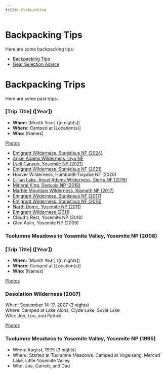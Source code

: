 ```yaml
---
title: Backpacking
---
```


# Backpacking Tips

Here are some backpacking tips:

- [Backpacking Tips](tips.md)
- [Gear Selection Advice](gear-advice.md)

# Backpacking Trips

Here are some past trips:

### [Trip Title] ([Year])

- **When:** [Month Year] ([n nights])
- **Where:** Camped at [Location(s)]
- **Who:** [Names]

[Photos](https://www.icloud.com/sharedalbum/#yourlinkhere)

- [Emigrant Wilderness, Stanislaus NF (2024)](https://www.icloud.com/sharedalbum/#B2dG0ehgLGJ9vq4)
- [Ansel Adams Wilderness, Inyo NF](https://www.icloud.com/sharedalbum/#B2dGIcgc2GO1Nh6)
- [Lyell Canyon, Yosemite NP (2021)](https://www.icloud.com/sharedalbum/#B2dGJDfWGG0Vhj7)
- [Emigrant Wilderness, Stanislaus NF (2021)](https://www.icloud.com/sharedalbum/#B2d5aDWbrMlwaZ)
- Hoover Wilderness, Humboldt-Toiyabe NF (2020)
- [Lillian Lake, Ansel Adams Wilderness, Sierra NF (2019)](https://www.icloud.com/sharedalbum/#B2dJRveFpJOYfBF)
- [Mineral King, Sequoia NP (2018)](https://www.icloud.com/sharedalbum/#B2dGdPblXG2Ex5T)
- [Marble Mountain Wilderness, Klamath NF (2017)](https://www.icloud.com/sharedalbum/#B2d5CmvASx4qMT)
- [Emigrant Wilderness, Stanislaus NF (2017)](https://www.icloud.com/sharedalbum/#B2d5NI45M298sk)
- [Emigrant Wilderness, Stanislaus NF (2016)](https://www.icloud.com/sharedalbum/#B2d52plgjNzKRG)
- [North Dome, Yosemite NP (2011)](https://www.icloud.com/sharedalbum/#B2d5M7GFPacFVN)
- [Emigrant Wilderness (2011)](https://www.icloud.com/sharedalbum/#B2dGQOeMmGAEYP2)
- Cloud's Rest, Yosemite NP (2010)
- Glen Aulin, Yosemite NP (2009)
  

### Tuolumne Meadows to Yosemite Valley, Yosemite NP (2008)


### [Trip Title] ([Year])

- **When:** [Month Year] ([n nights])
- **Where:** Camped at [Location(s)]
- **Who:** [Names]

[Photos](https://www.icloud.com/sharedalbum/#yourlinkhere)

### Desolation Wilderness (2007)

When: September 14-17, 2007 (3 nights)  
Where: Camped at Lake Aloha, Clyde Lake, Suzie Lake  
Who: Joe, Lou, and Patrick

[Photos](https://www.icloud.com/sharedalbum/#B2dGdIshaGiskGQ)

### Tuolumne Meadwos to Yosemite Valley, Yosemite NP (1995)

- When: August, 1995 (3 nights)
- Where: Started at Tuolumne Meadows. Camped at Vogelsang, Merced Lake, Little Yosemite Valley.
- Who: Joe, Garrett, and Dad

